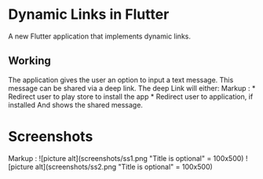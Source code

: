 # Dynamic Links in Flutter

A new Flutter application that implements dynamic links.

## Working

The application gives the user an option to input a text message. This message can be shared via a deep link. The deep Link will either:
 Markup : * Redirect user to play store to install the app
          * Redirect user to application, if installed
And shows the shared message.

# Screenshots

Markup : ![picture alt](screenshots/ss1.png "Title is optional" = 100x500)
         ![picture alt](screenshots/ss2.png "Title is optional" = 100x500)
